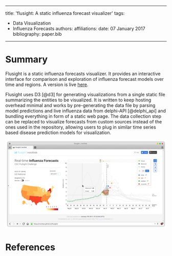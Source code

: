 
---
title: 'flusight: A static influenza forecast visualizer'
tags:
  - Data Visualization
  - Influenza Forecasts
authors:
affiliations:
date: 07 January 2017
bibliography: paper.bib
---

# Summary

Flusight is a static influenza forecasts visualizer. It provides an interactive
interface for comparison and exploration of influenza forecast models over time
and regions. A version is live [here](https://reichlab.github.io/flusight/).

Flusight uses D3 [@d3] for generating visualizations from a single static file
summarizing the entities to be visualized. It is written to keep hosting
overhead minimal and works by pre-generating the data file by parsing model
predictions and live influenza data from delphi-API [@delphi_api] and bundling
everything in form of a static web page. The data collection step can be
replaced to visualize forecasts from custom sources instead of the ones used in
the repository, allowing users to plug in similar time series based disease
prediction models for visualization.

![screenshot](screenframe.png)

# References
